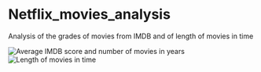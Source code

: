 # Netflix_movies_analysis
Analysis of the grades of movies from IMDB and of length of movies in time

![Average IMDB score and number of movies in years](https://user-images.githubusercontent.com/87852985/209976234-039e2f10-4e6d-48ea-8cff-4ca533c322f3.png)
![Length of movies in time](https://user-images.githubusercontent.com/87852985/209976236-49c5fa27-4bc5-444f-a9a2-d4f6f8815ff5.png)
